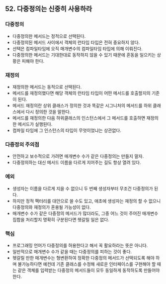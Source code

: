 ## 52. 다중정의는 신중히 사용하라

### 다중정의

- 다중정의한 메서드는 정적으로 선택된다.
- 다중정의된 메서드 사이에서 객체의 런타임 타입은 전혀 중요하지 않다.
- 선택은 컴파일타임에 오직 매개변수의 컴파일타임 타입에 의해 이뤄진다.
- 다중정의한 메서드는 기대한대로 동작하지 않을 수 있기 때문에 혼동을 일으키는 상황은 피해야 한다.



### 재정의

- 재정의한 메서드는 동적으로 선택된다.
- 메서드를 재정의했다면 해당 객체의 런타임 타입이 어떤 메서드를 호출할지의 기준이 된다.
- 메서드 재정의란 상위 클래스가 정의한 것과 똑같은 시그니처의 메서드를 하위 클래스에서 다시 정의한 것을 말한다.
- 메서드를 재정의한 다음 하위클래스의 인스턴스에서 그 메서드를 호출하면 재정의한 메서드가 실행된다.
- 컴파일 타임에 그 인스턴스의 타입이 무엇이었냐는 상관없다.



### 다중정의 주의점

- 안전하고 보수적으로 가려면 매개변수 수가 같은 다중정의는 만들지 말자.
- 다중정의하는 대신 메서드 이름을 다르게 지어주는 길도 항상 열려 있다.



### 예외

- 생성자는 이름을 다르게 지을 수 없으니 두 번째 생성자부터 무조건 다중정의가 된다. 
- 하지만 정적 팩터리를 대안으로 쓸 수도 있고, 애초에 생성자는 재정의 할 수 없으니 다중정의와 재정의가 혼용될 가능성이 없다.
- 매개변수 수가 같은 다중정의 메서드가 많더라도, 그중 어느 것이 주어진 매개변수 집합을 처리할지 명확히 구분된다면 헷갈릴 일은 없다.



### 핵심

- 프로그래밍 언어가 다중정의를 허용한다고 해서 꼭 활요하라는 뜻은 아니다.
- 일반적으로 매개변수 수가 같을 때는 다중정의를 피하는 것이 좋다.
- 헷갈릴 만한 매개변수는 형변환하여 정확한 다중정의 메서드가 선택되도록 해야 하며 불가능하다면 예컨데 기존 클래스를 수정해 새로운 인터페이스를 구현해야 할 때는 같은 객체를 입력받는 다중정의 메서드들이 모두 동일하게 동작하도록 만들어야 한다.